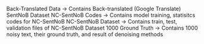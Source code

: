 Back-Translated Data -> Contains Back-translated (Google Translate) SentNoB Dataset
NC-SentNoB Codes -> Contains model training, statisitcs codes for NC-SentNoB
NC-SentNoB Dataset -> Contains train, test, validation files of NC-SentNoB Dataset 
1000 Ground Truth -> Contains 1000 noisy text, their ground truth, and result of denoising methods 

